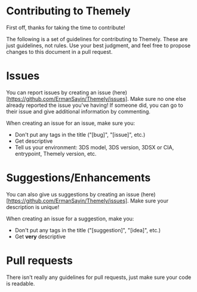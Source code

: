 # Contributing to Themely
First off, thanks for taking the time to contribute!

The following is a set of guidelines for contributing to Themely.
These are just guidelines, not rules. Use your best judgment, and feel free to propose changes to this document in a pull request.

# Issues
You can report issues by creating an issue (here)[https://github.com/ErmanSayin/Themely/issues].
Make sure no one else already reported the issue you've having! If someone did, you can go to their issue and give additional information by commenting.

When creating an issue for an issue, make sure you:
- Don't put any tags in the title ("[bug]", "[issue]", etc.)
- Get descriptive
- Tell us your environment: 3DS model, 3DS version, 3DSX or CIA, entrypoint, Themely version, etc.

# Suggestions/Enhancements
You can also give us suggestions by creating an issue (here)[https://github.com/ErmanSayin/Themely/issues].
Make sure your description is unique!

When creating an issue for a suggestion, make you:
- Don't put any tags in the title ("[suggestion]", "[idea]", etc.)
- Get **very** descriptive

# Pull requests
There isn't really any guidelines for pull requests, just make sure your code is readable.
